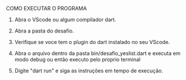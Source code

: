 COMO EXECUTAR O PROGRAMA

1. Abra o VScode ou algum compilador dart.

2. Abra a pasta do desafio.

3. Verifique se voce tem o plugin do dart instalado no seu VScode.

4. Abra o arquivo dentro da pasta bin/desafio_yeslist.dart e executa em modo debug ou então executo pelo proprio terminal

5. Digite "dart run" e siga as instruções em tempo de execução.
